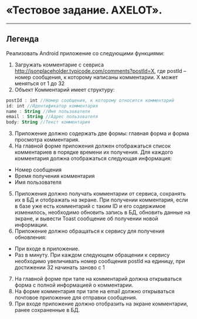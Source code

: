 # «Тестовое задание. AXELOT».
---

## Легенда

Реализовать Android приложение со следующими функциями:
1. Загружать комментарие с севриса http://jsonplaceholder.typicode.com/comments?postId=Х, где postId – номер сообщения, к которому написаны комментарии. X может меняться от 1 до 32
2. Объект Комментарий имеет структуру:
```kotlin
postId : int //Номер сообщения, к которому относится комментарий
id: int //Идентификатор комментария 
name : String //Имя пользователя
email : String //Адрес пользователя
body: String //Текст комментария
```
3. Приложение должно содержать две формы: главная форма и форма просмотра комментария.
4. На главной форме приложения должен отображаться список комментариев в порядке времени их получения. Для каждого комментария должна отображаться следующая информация:
* Номер сообщения 
* Время получения комментария
* Имя пользователя
5. Приложения должно получать комментарии от сервиса, сохранять их в БД и отображать на экране. При получении комментария, если в базе уже есть комментарий с таким ID и его содержимое изменилось, необходимо обновить запись в БД, обновить данные на экране, и вывести Toast сообщение об получении новой информации.
6. Приложение должно обращаться к сервису для получения обновления:
* При входе в приложение.
* Раз в минуту. При каждом следующем обращении к сервису необходимо увеличивать номер сообщения postId на единицу, при достижении 32 начинать заново с 1
7. На главной форме при тапе на комментарий должна открываться форма с полной информацией о комментарии.
8. На форме комментария при тапе на email должно открываться почтовое приложение для отправки сообщения.
9. При входе приложение должно отобразить на экране комментарии, ранее сохраненные в БД.
